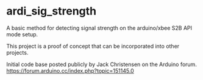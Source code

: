 # ardi_sig_strength
A basic method for detecting signal strength on the arduino/xbee S2B API mode setup.

This project is a proof of concept that can be incorporated into other projects. 

Initial code base posted publicly by Jack Christensen on the Arduino forum.
https://forum.arduino.cc/index.php?topic=151145.0
